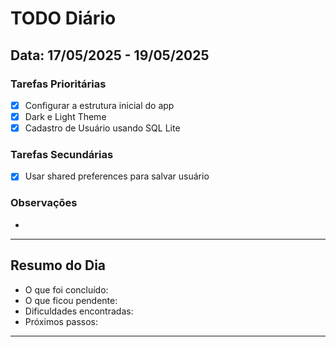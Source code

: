 # TODO Diário

## Data: 17/05/2025 - 19/05/2025

### Tarefas Prioritárias
- [x] Configurar a estrutura inicial do app
- [x] Dark e Light Theme
- [X] Cadastro de Usuário usando SQL Lite

### Tarefas Secundárias
- [X] Usar shared preferences para salvar usuário

### Observações
- <!-- Anotações importantes do dia -->

---

## Resumo do Dia
- O que foi concluído:
- O que ficou pendente:
- Dificuldades encontradas:
- Próximos passos:
-----
